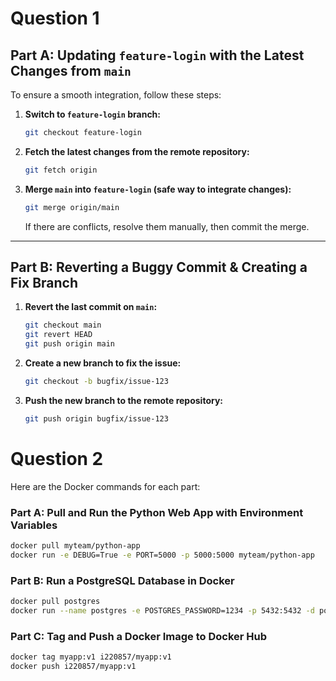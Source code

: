 # Question 1 
## **Part A: Updating `feature-login` with the Latest Changes from `main`**  
To ensure a smooth integration, follow these steps:

1. **Switch to `feature-login` branch:**  
   ```bash
   git checkout feature-login
   ```
2. **Fetch the latest changes from the remote repository:**  
   ```bash
   git fetch origin
   ```
3. **Merge `main` into `feature-login` (safe way to integrate changes):**  
   ```bash
   git merge origin/main
   ```
   If there are conflicts, resolve them manually, then commit the merge.
---

## **Part B: Reverting a Buggy Commit & Creating a Fix Branch**  

1. **Revert the last commit on `main`:**  
   ```bash
   git checkout main
   git revert HEAD
   git push origin main
   ```
   
2. **Create a new branch to fix the issue:**  
   ```bash
   git checkout -b bugfix/issue-123
   ```

3. **Push the new branch to the remote repository:**  
   ```bash
   git push origin bugfix/issue-123
   ```

# Question 2

Here are the Docker commands for each part:  

### **Part A: Pull and Run the Python Web App with Environment Variables**  
```bash
docker pull myteam/python-app  
docker run -e DEBUG=True -e PORT=5000 -p 5000:5000 myteam/python-app
```

### **Part B: Run a PostgreSQL Database in Docker**  
```bash
docker pull postgres  
docker run --name postgres -e POSTGRES_PASSWORD=1234 -p 5432:5432 -d postgres
```

### **Part C: Tag and Push a Docker Image to Docker Hub**  
```bash
docker tag myapp:v1 i220857/myapp:v1  
docker push i220857/myapp:v1
```
